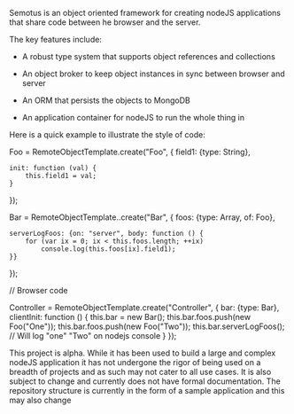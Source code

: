Semotus is an object oriented framework for creating nodeJS applications that share code between he browser and the server.

The key features include:

- A robust type system that supports object references and collections

- An object broker to keep object instances in sync between browser and server

- An ORM that persists the objects to MongoDB

- An application container for nodeJS to run the whole thing in


Here is a quick example to illustrate the style of code:

Foo = RemoteObjectTemplate.create("Foo",
{
	field1:  {type: String},

	init: function (val) {
		this.field1 = val;
	}
});

Bar = RemoteObjectTemplate..create("Bar",
{
	foos:  {type: Array, of: Foo},

	serverLogFoos: {on: "server", body: function () {
		for (var ix = 0; ix < this.foos.length; ++ix)
			console.log(this.foos[ix].field1);
	}}
});


// Browser code

Controller = RemoteObjectTemplate.create("Controller", {
	bar: {type: Bar},
	clientInit: function () {
		this.bar = new Bar();
		this.bar.foos.push(new Foo("One"));
		this.bar.foos.push(new Foo("Two"));
		this.bar.serverLogFoos();  // Will log "one" "Two" on nodejs console
	}
});

This project is alpha.  While it has been used to build a large and complex nodeJS application it has not undergone the rigor of being used on a breadth of projects and as such may not cater to all use cases.  It is also subject to change and currently does not have formal documentation.
The repository structure is currently in the form of a sample application and this may also change

